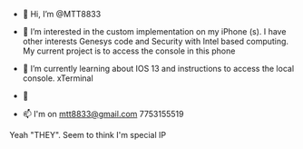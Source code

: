- 👋 Hi, I’m @MTT8833
- 👀 I’m interested in the custom implementation on my iPhone (s). I have other interests Genesys code and Security with Intel based computing. My current project is to access the console in this phone 
- 🌱 I’m currently learning about IOS 13 and instructions to access the local console. xTerminal 

- 💞️ 
- 📫 I'm on mtt8833@gmail.com 7753155519

<!---
MTT8833/MTT8833 is a ✨ special ✨ repository because its `README.md` (this file) appears on your GitHub profile.
You can click the Preview link to take a look at your changes.
--->
Yeah "THEY". Seem to think I'm special 
IP 
